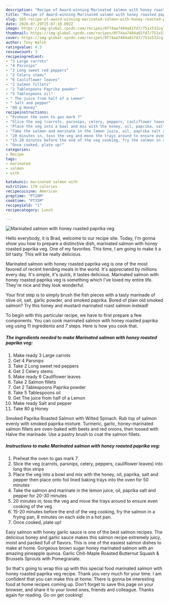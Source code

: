 ```yaml
---
description: "Recipe of Award-winning Marinated salmon with honey roasted paprika veg"
title: "Recipe of Award-winning Marinated salmon with honey roasted paprika veg"
slug: 565-recipe-of-award-winning-marinated-salmon-with-honey-roasted-paprika-veg
date: 2020-07-29T15:07:10.092Z
image: https://img-global.cpcdn.com/recipes/0f74aa7404a81fd7/751x532cq70/marinated-salmon-with-honey-roasted-paprika-veg-recipe-main-photo.jpg
thumbnail: https://img-global.cpcdn.com/recipes/0f74aa7404a81fd7/751x532cq70/marinated-salmon-with-honey-roasted-paprika-veg-recipe-main-photo.jpg
cover: https://img-global.cpcdn.com/recipes/0f74aa7404a81fd7/751x532cq70/marinated-salmon-with-honey-roasted-paprika-veg-recipe-main-photo.jpg
author: Tony Walsh
ratingvalue: 4.3
reviewcount: 3
recipeingredient:
- "3 Large carrots"
- "4 Parsnips"
- "2 Long sweet red peppers"
- "2 Celery stems"
- "6 Cauliflower leaves"
- "2 Salmon fillets"
- "2 Tablespoons Paprika powder"
- "5 Tablespoons oil"
- " The juice from half of a Lemon"
- " Salt and pepper"
- "80 g Honey"
recipeinstructions:
- "Preheat the oven to gas mark 7"
- "Slice the veg (carrots, parsnips, celery, peppers, cauliflower leaves) into long thin strips"
- "Place the veg into a bowl and mix with the honey, oil, paprika, salt and pepper then place onto foil lined baking trays into the oven for 50 minutes"
- "Take the salmon and marinate in the lemon juice, oil, paprika salt and pepper for 20-30 minutes"
- "20 minutes in, toss the veg and move the trays around to ensure even cooking of the veg"
- "15-20 minutes before the end of the veg cooking, fry the salmon in a frying pan, 8 minutes on each side in a hot pan."
- "Once cooked, plate up!"
categories:
- Recipe
tags:
- marinated
- salmon
- with

katakunci: marinated salmon with 
nutrition: 179 calories
recipecuisine: American
preptime: "PT20M"
cooktime: "PT35M"
recipeyield: "1"
recipecategory: Lunch

---
```



![Marinated salmon with honey roasted paprika veg](https://img-global.cpcdn.com/recipes/0f74aa7404a81fd7/751x532cq70/marinated-salmon-with-honey-roasted-paprika-veg-recipe-main-photo.jpg)

Hello everybody, it is Brad, welcome to our recipe site. Today, I'm gonna show you how to prepare a distinctive dish, marinated salmon with honey roasted paprika veg. One of my favorites. This time, I am going to make it a bit tasty. This will be really delicious.

Marinated salmon with honey roasted paprika veg is one of the most favored of recent trending meals in the world. It's appreciated by millions every day. It's simple, it's quick, it tastes delicious. Marinated salmon with honey roasted paprika veg is something which I've loved my entire life. They're nice and they look wonderful.

Your first step is to simply brush the fish pieces with a tasty marinade of olive oil, salt, garlic powder, and smoked paprika. Bored of plain old smoked salmon? Try this honey and mustard marinated roast salmon instead!


To begin with this particular recipe, we have to first prepare a few components. You can cook marinated salmon with honey roasted paprika veg using 11 ingredients and 7 steps. Here is how you cook that.

<!--inarticleads1-->

##### The ingredients needed to make Marinated salmon with honey roasted paprika veg:

1. Make ready 3 Large carrots
1. Get 4 Parsnips
1. Take 2 Long sweet red peppers
1. Get 2 Celery stems
1. Make ready 6 Cauliflower leaves
1. Take 2 Salmon fillets
1. Get 2 Tablespoons Paprika powder
1. Take 5 Tablespoons oil
1. Get  The juice from half of a Lemon
1. Make ready  Salt and pepper
1. Take 80 g Honey


Smoked Paprika Roasted Salmon with Wilted Spinach. Rub top of salmon evenly with smoked paprika mixture. Turmeric, garlic, honey-marinated salmon fillets are oven-baked with beets and red onions, then tossed with Halve the marinade. Use a pastry brush to coat the salmon fillets. 

<!--inarticleads2-->

##### Instructions to make Marinated salmon with honey roasted paprika veg:

1. Preheat the oven to gas mark 7
1. Slice the veg (carrots, parsnips, celery, peppers, cauliflower leaves) into long thin strips
1. Place the veg into a bowl and mix with the honey, oil, paprika, salt and pepper then place onto foil lined baking trays into the oven for 50 minutes
1. Take the salmon and marinate in the lemon juice, oil, paprika salt and pepper for 20-30 minutes
1. 20 minutes in, toss the veg and move the trays around to ensure even cooking of the veg
1. 15-20 minutes before the end of the veg cooking, fry the salmon in a frying pan, 8 minutes on each side in a hot pan.
1. Once cooked, plate up!


Easy salmon with honey garlic sauce is one of the best salmon recipes. The delicious honey and garlic sauce makes this salmon recipe extremely juicy, moist and packed full of flavors. This is one of the easiest salmon dishes to make at home. Gorgeous brown sugar honey marinated salmon with an amazing pineapple quinoa. Garlic Chili-Maple Roasted Butternut Squash &amp; Brussels Sprouts with Pomegranate. 

So that's going to wrap this up with this special food marinated salmon with honey roasted paprika veg recipe. Thank you very much for your time. I am confident that you can make this at home. There is gonna be interesting food at home recipes coming up. Don't forget to save this page on your browser, and share it to your loved ones, friends and colleague. Thanks again for reading. Go on get cooking!
